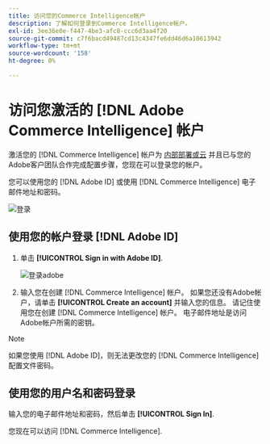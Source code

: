 ```yaml
---
title: 访问您的Commerce Intelligence帐户
description: 了解如何登录到Commerce Intelligence帐户。
exl-id: 3ee36e0e-f447-4be3-afc8-ccc6d3aa4f20
source-git-commit: c7f6bacd49487cd13c4347fe6dd46d6a10613942
workflow-type: tm+mt
source-wordcount: '158'
ht-degree: 0%

---
```


# 访问您激活的 [!DNL Adobe Commerce Intelligence] 帐户

激活您的 [!DNL Commerce Intelligence] 帐户为 [内部部署或云](../getting-started/onpremise-activation.md) 并且已与您的Adobe客户团队合作完成配置步骤，您现在可以登录您的帐户。

您可以使用您的 [!DNL Adobe ID] 或使用 [!DNL Commerce Intelligence] 电子邮件地址和密码。

![登录](../assets/sign-in.png)

## 使用您的帐户登录 [!DNL Adobe ID]

1. 单击 **[!UICONTROL Sign in with Adobe ID]**.

   ![登录adobe](../assets/sign-in-adobe.png)

1. 输入您在创建 [!DNL Commerce Intelligence] 帐户。 如果您还没有Adobe帐户，请单击 **[!UICONTROL Create an account]** 并输入您的信息。 请记住使用您在创建 [!DNL Commerce Intelligence] 帐户。 电子邮件地址是访问Adobe帐户所需的密钥。

>[!NOTE]
>
>如果您使用 [!DNL Adobe ID]，则无法更改您的 [!DNL Commerce Intelligence] 配置文件密码。

## 使用您的用户名和密码登录

输入您的电子邮件地址和密码，然后单击 **[!UICONTROL Sign In]**.

您现在可以访问 [!DNL Commerce Intelligence].
